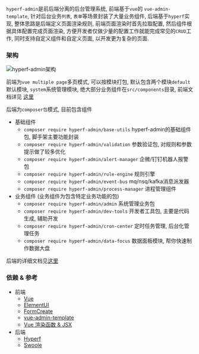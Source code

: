 `hyperf-admin`是前后端分离的后台管理系统, 前端基于`vue`的 `vue-admin-template`, 针对后台业务`列表`, `表单`等场景封装了大量业务组件, 后端基于`hyperf`实现, 整体思路是后端定义页面渲染规则, 前端页面渲染时首先拉取配置, 然后组件根据具体配置完成页面渲染, 方便开发者仅做少量的配置工作就能完成常见的`CRUD`工作, 同时支持自定义组件和自定义页面, 以开发更为复杂的页面.

### 架构

![hyperf-admin架构](https://cdn.jsdelivr.net/gh/daodao97/FigureBed@master/uPic/sJaJti.png)

前端为`vue multiple page`多页模式, 可以按模块打包, 默认包含两个模块`default` 默认模块,  `system`系统管理模块,  绝大部分业务组件在`src/components`目录, 前端文档详见 [这里](/frontend/)

后端为`composer包`模式, 目前包含组件

-   基础组件
    -   `composer require hyperf-admin/base-utils` hyperf-admin的基础组件包, 脚手架主要功能封装
    -   `composer require hyperf-admin/validation` 参数验证包, 对规则和参数提示做了较多优化
    -   `composer require hyperf-admin/alert-manager` 企微/钉钉机器人报警包
    -   `composer require hyperf-admin/rule-engine` 规则引擎
    -   `composer require hyperf-admin/event-bus` mq/nsq/kafka消息派发器
    -   `composer require hyperf-admin/process-manager` 进程管理组件
-   业务组件 (业务组件为包含特定业务功能的包)
    -   `composer require hyperf-admin/admin` 系统管理业务包
    -   `composer require hyperf-admin/dev-tools` 开发者工具包, 主要是代码生成, 辅助开发
    -   `composer require hyperf-admin/cron-center` 定时任务管理, 后台化管理任务
    -   `composer require hyperf-admin/data-focus` 数据面板模块, 帮你快速制作数据大盘

后端的详细文档见[这里](/backend/)

### 依赖 & 参考

-   前端
    -   [Vue](https://github.com/vuejs/vue)
    -   [ElementUI](https://github.com/ElemeFE/element)
    -   [FormCreate](http://www.form-create.com/v2/guide)
    -   [vue-admin-template](https://github.com/PanJiaChen/vue-admin-template)
    -   [Vue 渲染函数 & JSX](https://cn.vuejs.org/v2/guide/render-function.html)
-   后端
    -   [Hyperf](http://hyperf.wiki/)
    -   [Swoole](http://wiki.swoole.com)

